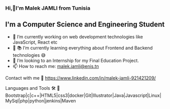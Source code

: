 ### Hi,👋I'm Malek JAMLI from Tunisia
## I'm a Computer Science and Engineering Student

- 🔭  I’m currently working on web development technologies like JavaScript, React etc
- 🌱 📚 I’m currently learning everything about Frontend and Backend technologies 😅
- 👯 I’m looking to an Internship for my Final Education Project.
- 📫 How to reach me: malek.jamli@enis.tn

Contact with me 📝
https://www.linkedin.com/in/malek-jamli-921421209/

Languages and Tools 🛠 📝
Bootstrap|c|c++|HTML5|css3|docker|Git|Illustrator|Java|Javascript|Linux|MySql|php|python|jenkins|Maven

